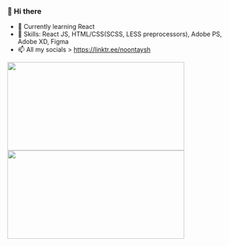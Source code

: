 ### 👋 Hi there 

- 🌱 Currently learning React
- 🔭 Skills: React JS, HTML/CSS(SCSS, LESS preprocessors), Adobe PS, Adobe XD, Figma
- 📫 All my socials > https://linktr.ee/noontaysh

<!-- align="center" width=400 -->
<div width=1000 align="center"> 
  
  <img align="left" height=200 width=400 src="https://github-readme-stats.vercel.app/api/top-langs/?username=noontaysh&layout=compact&show_icons=true&count_private=true&line_height=28&hide_border=true&border_radius=4.5&include_all_commits=true&role=OWNER,COLLABORATOR&exclude_repo=github-readme-stats&theme=vue-dark#gh-dark-mode-only" />
  <img align="left" height=200 width=400 src="https://streak-stats.demolab.com?user=noontaysh&theme=vue-dark&hide_border=true" />
</div>

